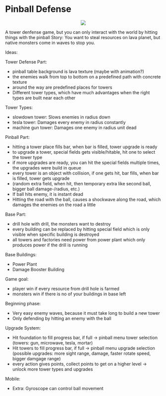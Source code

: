 # Pinball Defense

<p align="center">
  <img src="assets/demo-animation.gif"/>
</p>

A tower denfense game, but you can only interact with the world by hitting things with the pinball
Story: You want to steal resources on lava planet, but native monsters come in waves to stop you.

Ideas:

Tower Defense Part:

- pinball table background is lava texture (maybe with animation?)
- the enemies walk from top to bottom on a predefined path with concrete texture
- around the way are predefined places for towers
- Different tower types, which have much advantages when the right types are built near each other

Tower Types:

- slowdown tower: Slows enemies in radius down
- tesla tower: Damages every enemy in radius constantly
- machine gun tower: Damages one enemy in radius unit dead

Pinball Part:

- hitting a tower place fills bar, when bar is filled, tower upgrade is ready
- to upgrade a tower, special fields gets visible/hitable, hit one to select the tower type
- if more upgrades are ready, you can hit the special fields multiple times, the upgrades were build in queue
- every tower is an object with collision, if one gets hit, bar fills, when bar is filled, tower gets upgrade
- (random extra field, when hit, then temporary extra like second ball, bigger ball damage-/radius, etc.)
- If ball hits enemy, it is instant dead
- Hitting the road with the ball, causes a shockwave along the road, which damages the enemies on the road a little

Base Part:

- drill hole with drill, the monsters want to destroy
- every building can be replaced by hitting special field which is only visible when specific building is destroyed
- all towers and factories need power from power plant which only produces power if the drill is running

Base Buildings:

- Power Plant
- Damage Booster Building

Game goal:

- player win if every resource from drill hole is farmed
- monsters win if there is no of your buildings in base left

Beginning phase:

- Very easy enemy waves, because it must take long to build a new tower
- Only defending by hitting an enemy with the ball

Upgrade System:

- Hit foundation to fill progress bar, if full -> pinball menu tower selection (towers: gun, microwave, tesla, mortar)
- Hit towers to fill progress bar, if full -> pinball menu upgrade selection (possible upgrades: more sight range, damage, faster rotate speed, bigger damgage range)
- every action gives points, collect points to get on a higher level -> unlock more tower types and upgrades

Mobile:

- Extra: Gyroscope can control ball movement
